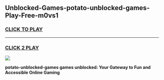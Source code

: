 
## Unblocked-Games-potato-unblocked-games-Play-Free-m0vs1
<h3>
<a href="https://premium76.site?title=potato-unblocked-games&ref=20A">CLICK TO PLAY</a></h3>
<hr>

<h3>
<a href="https://premium76.site?title=potato-unblocked-games&ref=20A">CLICK 2 PLAY</a>
  
</h3>

<a href="https://premium76.site?title=potato-unblocked-games&ref=20A"><img src="https://clearcache.store/games.png"></a>


**potato-unblocked-games games unblocked: Your Gateway to Fun and Accessible Online Gaming**
